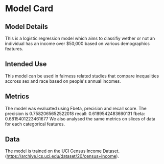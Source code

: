 
# Model Card

## Model Details
This is a logistic regression model which aims to classifiy wether or not an individual has an income over $50,000 based on various demographics features.

## Intended Use
This model can be used in fairness related studies that compare inequalities accross sex and race based on people's annual incomes.

## Metrics
The model was evaluated using Fbeta, precision and recall score.
The precision is 0.7582065652522018
recall: 0.6189542483660131
fbeta: 0.6815401223461677
We also analysed the same metrics on slices of data for each categorical features.

## Data
The model is trained on the UCI Census Income Dataset. (https://archive.ics.uci.edu/dataset/20/census+income).

